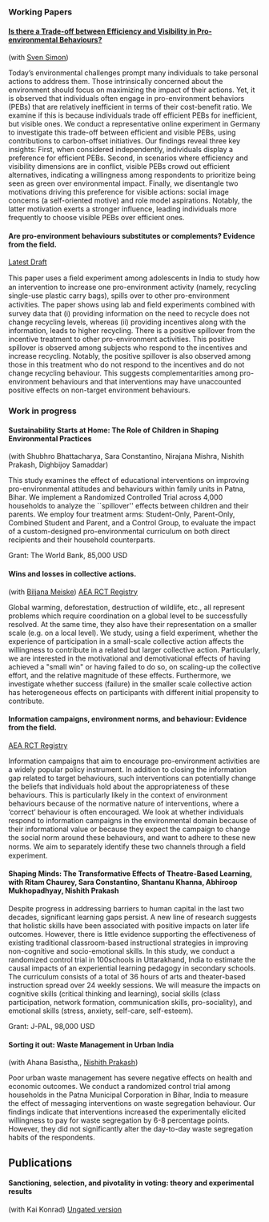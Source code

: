 
### Working Papers

#### [Is there a Trade-off between Efficiency and Visibility in Pro-environmental Behaviours?](https://papers.ssrn.com/sol3/papers.cfm?abstract_id=4672097)
(with [Sven Simon](https://www.tax.mpg.de/en/public_economics/public_economics_people/sven_arne_simon.html))

Today’s environmental challenges prompt many individuals to take personal actions to address them. Those intrinsically concerned about the environment should focus on maximizing the impact of their actions. Yet, it is observed that individuals often engage in pro-environment behaviors (PEBs) that are relatively inefficient in terms of their cost-benefit ratio. We examine if this is because individuals trade off efficient PEBs for inefficient, but visible ones. We conduct a representative online experiment in Germany to investigate this trade-off between efficient and visible PEBs, using contributions to carbon-offset initiatives. Our findings reveal three key insights: First, when considered independently, individuals display a preference for efficient PEBs. Second, in scenarios where efficiency and visibility dimensions are in conflict, visible PEBs crowd out efficient alternatives, indicating a willingness among respondents to prioritize being seen as green over environmental impact. Finally, we disentangle two motivations driving this preference for visible actions: social image concerns (a self-oriented motive) and role model aspirations. Notably, the latter motivation exerts a stronger influence, leading individuals more frequently to choose visible PEBs over efficient ones.


#### Are pro-environment behaviours substitutes or complements? Evidence from the field.

<!---
[Working paper](https://papers.ssrn.com/sol3/papers.cfm?abstract_id=3799970) (Submitted)
-->

[Latest Draft](/media/Sherif_2023.pdf)


This paper uses a ﬁeld experiment among adolescents in India to study how an intervention to increase one pro-environment activity (namely, recycling single-use plastic carry bags), spills over to other pro-environment activities. The paper shows using lab and ﬁeld experiments combined with survey data that (i) providing information on the need to recycle does not change recycling levels, whereas (ii) providing incentives along with the information, leads to higher recycling. There is a positive spillover from the incentive treatment to other pro-environment activities. This positive spillover is observed among subjects who respond to the incentives and increase recycling. Notably, the positive spillover is also observed among those in this treatment who do not respond to the incentives and do not change recycling behaviour. This suggests complementarities among pro-environment behaviours and that interventions may have unaccounted positive effects on non-target environment behaviours.


### Work in progress

#### Sustainability Starts at Home: The Role of Children in Shaping Environmental Practices
(with Shubhro Bhattacharya, Sara Constantino, Nirajana Mishra, Nishith Prakash, Dighbijoy Samaddar)

This study examines the effect of educational interventions on improving pro-environmental attitudes and behaviours within family units in Patna, Bihar. We implement a Randomized Controlled Trial across 4,000 households to analyze the ``spillover'' effects between children and their parents. We employ four treatment arms: Student-Only, Parent-Only, Combined Student and Parent, and a Control Group, to evaluate the impact of a custom-designed pro-environmental curriculum on both direct recipients and their household counterparts.

Grant: The World Bank, 85,000 USD

#### Wins and losses in collective actions. 
(with [Biljana Meiske](http://biljanameiske.com/)) [AEA RCT Registry](https://www.socialscienceregistry.org/trials/7474) 

Global warming, deforestation, destruction of wildlife, etc., all represent problems which require coordination on a global level to be successfully resolved. At the same time, they also have their representation on a smaller scale (e.g. on a local level). We study, using a field experiment, whether the experience of participation in a small-scale collective action affects the willingness to contribute in a related but larger collective action. Particularly, we are interested in the motivational and demotivational effects of having achieved a "small win" or having failed to do so, on scaling-up the collective effort, and the relative magnitude of these effects. Furthermore, we investigate whether success (failure) in the smaller scale collective action has heterogeneous effects on participants with different initial propensity to contribute.

#### Information campaigns, environment norms, and behaviour: Evidence from the field. 
[AEA RCT Registry](https://www.socialscienceregistry.org/trials/7439) 

Information campaigns that aim to encourage pro-environment activities are a widely popular policy instrument. In addition to closing the information gap related to target behaviours, such interventions can potentially change the beliefs that individuals hold about the appropriateness of these behaviours. This is particularly likely in the context of environment behaviours because of the normative nature of interventions, where a ‘correct’ behaviour is often encouraged. We look at whether individuals respond to information campaigns in the environmental domain because of their informational value or because they expect the campaign to change the social norm around these behaviours, and want to adhere to these new norms. We aim to separately identify these two channels through a ﬁeld experiment.
</details>

#### Shaping Minds: The Transformative Effects of Theatre-Based Learning, with Ritam Chaurey, Sara Constantino, Shantanu Khanna, Abhiroop Mukhopadhyay, Nishith Prakash

Despite progress in addressing barriers to human capital in the last two decades, significant learning gaps persist. A new line of research suggests that holistic skills have been associated with positive impacts on later life outcomes. However, there is little evidence supporting the effectiveness of existing traditional classroom-based instructional strategies in improving non-cognitive and socio-emotional skills. In this study, we conduct a randomized control trial in 100schools in Uttarakhand, India to estimate the causal impacts of an experiential learning pedagogy in secondary schools. The curriculum consists of a total of 36 hours of arts and theater-based instruction spread over 24 weekly sessions. We will measure the impacts on cognitive skills (critical thinking and learning), social skills (class participation, network formation, communication skills, pro-sociality), and emotional skills (stress, anxiety, self-care, self-esteem).

Grant: J-PAL, 98,000 USD

#### Sorting it out: Waste Management in Urban India
(with Ahana Basistha,, [Nishith Prakash](https://nishithprakash.com/))

Poor urban waste management has severe negative effects on health and economic outcomes. We conduct a randomized control trial among households in the Patna Municipal Corporation in Bihar, India to measure the effect of messaging interventions on waste segregation behaviour. Our findings indicate that interventions increased the experimentally elicited willingness to pay for waste segregation by 6-8 percentage points. However, they did not significantly alter the day-to-day waste segregation habits of the respondents.


## Publications

#### Sanctioning, selection, and pivotality in voting: theory and experimental results
(with Kai Konrad) [Ungated version](https://link.springer.com/article/10.1007/s10602-019-09284-4)



